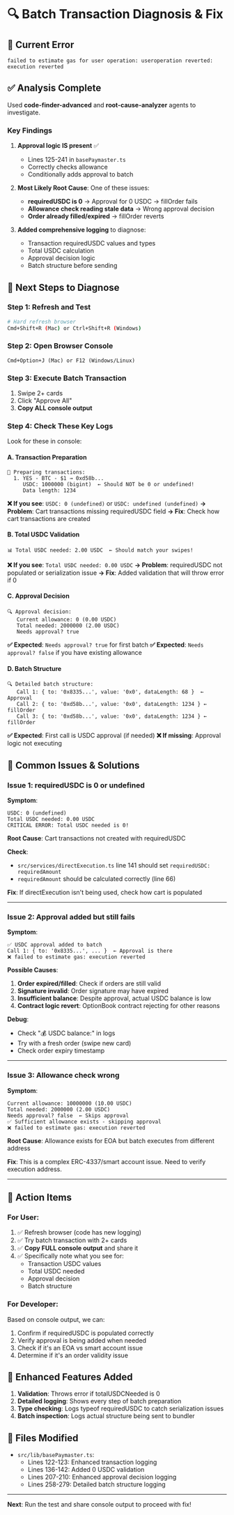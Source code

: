 # 🔍 Batch Transaction Diagnosis & Fix

## 🚨 Current Error
```
failed to estimate gas for user operation: useroperation reverted: execution reverted
```

## ✅ Analysis Complete

Used **code-finder-advanced** and **root-cause-analyzer** agents to investigate.

### Key Findings

1. **Approval logic IS present** ✅
   - Lines 125-241 in `basePaymaster.ts`
   - Correctly checks allowance
   - Conditionally adds approval to batch

2. **Most Likely Root Cause**: One of these issues:
   - **requiredUSDC is 0** → Approval for 0 USDC → fillOrder fails
   - **Allowance check reading stale data** → Wrong approval decision
   - **Order already filled/expired** → fillOrder reverts

3. **Added comprehensive logging** to diagnose:
   - Transaction requiredUSDC values and types
   - Total USDC calculation
   - Approval decision logic
   - Batch structure before sending

## 🧪 Next Steps to Diagnose

### Step 1: Refresh and Test
```bash
# Hard refresh browser
Cmd+Shift+R (Mac) or Ctrl+Shift+R (Windows)
```

### Step 2: Open Browser Console
```
Cmd+Option+J (Mac) or F12 (Windows/Linux)
```

### Step 3: Execute Batch Transaction
1. Swipe 2+ cards
2. Click "Approve All"
3. **Copy ALL console output**

### Step 4: Check These Key Logs

Look for these in console:

#### A. Transaction Preparation
```
📝 Preparing transactions:
  1. YES - BTC - $1 → 0xd58b...
     USDC: 1000000 (bigint)  ← Should NOT be 0 or undefined!
     Data length: 1234
```

**❌ If you see**: `USDC: 0 (undefined)` or `USDC: undefined (undefined)`
**→ Problem**: Cart transactions missing requiredUSDC field
**→ Fix**: Check how cart transactions are created

#### B. Total USDC Validation
```
📊 Total USDC needed: 2.00 USDC  ← Should match your swipes!
```

**❌ If you see**: `Total USDC needed: 0.00 USDC`
**→ Problem**: requiredUSDC not populated or serialization issue
**→ Fix**: Added validation that will throw error if 0

#### C. Approval Decision
```
🔍 Approval decision:
   Current allowance: 0 (0.00 USDC)
   Total needed: 2000000 (2.00 USDC)
   Needs approval? true
```

**✅ Expected**: `Needs approval? true` for first batch
**✅ Expected**: `Needs approval? false` if you have existing allowance

#### D. Batch Structure
```
🔍 Detailed batch structure:
   Call 1: { to: '0x8335...', value: '0x0', dataLength: 68 }  ← Approval
   Call 2: { to: '0xd58b...', value: '0x0', dataLength: 1234 } ← fillOrder
   Call 3: { to: '0xd58b...', value: '0x0', dataLength: 1234 } ← fillOrder
```

**✅ Expected**: First call is USDC approval (if needed)
**❌ If missing**: Approval logic not executing

## 🐛 Common Issues & Solutions

### Issue 1: requiredUSDC is 0 or undefined
**Symptom**:
```
USDC: 0 (undefined)
Total USDC needed: 0.00 USDC
CRITICAL ERROR: Total USDC needed is 0!
```

**Root Cause**: Cart transactions not created with requiredUSDC

**Check**: 
- `src/services/directExecution.ts` line 141 should set `requiredUSDC: requiredAmount`
- `requiredAmount` should be calculated correctly (line 66)

**Fix**: If directExecution isn't being used, check how cart is populated

---

### Issue 2: Approval added but still fails
**Symptom**:
```
✅ USDC approval added to batch
Call 1: { to: '0x8335...', ... }  ← Approval is there
❌ failed to estimate gas: execution reverted
```

**Possible Causes**:
1. **Order expired/filled**: Check if orders are still valid
2. **Signature invalid**: Order signature may have expired
3. **Insufficient balance**: Despite approval, actual USDC balance is low
4. **Contract logic revert**: OptionBook contract rejecting for other reasons

**Debug**:
- Check "💰 USDC balance:" in logs
- Try with a fresh order (swipe new card)
- Check order expiry timestamp

---

### Issue 3: Allowance check wrong
**Symptom**:
```
Current allowance: 10000000 (10.00 USDC)
Total needed: 2000000 (2.00 USDC)
Needs approval? false  ← Skips approval
✅ Sufficient allowance exists - skipping approval
❌ failed to estimate gas: execution reverted
```

**Root Cause**: Allowance exists for EOA but batch executes from different address

**Fix**: This is a complex ERC-4337/smart account issue. Need to verify execution address.

---

## 🎯 Action Items

### For User:
1. ✅ Refresh browser (code has new logging)
2. ✅ Try batch transaction with 2+ cards
3. ✅ **Copy FULL console output** and share it
4. ✅ Specifically note what you see for:
   - Transaction USDC values
   - Total USDC needed
   - Approval decision
   - Batch structure

### For Developer:
Based on console output, we can:
1. Confirm if requiredUSDC is populated correctly
2. Verify approval is being added when needed
3. Check if it's an EOA vs smart account issue
4. Determine if it's an order validity issue

## 📝 Enhanced Features Added

1. **Validation**: Throws error if totalUSDCNeeded is 0
2. **Detailed logging**: Shows every step of batch preparation
3. **Type checking**: Logs typeof requiredUSDC to catch serialization issues
4. **Batch inspection**: Logs actual structure being sent to bundler

## 🔗 Files Modified

- `src/lib/basePaymaster.ts`:
  - Lines 122-123: Enhanced transaction logging
  - Lines 136-142: Added 0 USDC validation
  - Lines 207-210: Enhanced approval decision logging
  - Lines 258-279: Detailed batch structure logging

---

**Next**: Run the test and share console output to proceed with fix!
